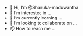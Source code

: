 - 👋 Hi, I’m @Shanuka-maduwantha
- 👀 I’m interested in ...
- 🌱 I’m currently learning ...
- 💞️ I’m looking to collaborate on ...
- 📫 How to reach me ...

<!---
Shanuka-maduwantha/Shanuka-maduwantha is a ✨ special ✨ repository because its `README.md` (this file) appears on your GitHub profile.
You can click the Preview link to take a look at your changes.
--->
